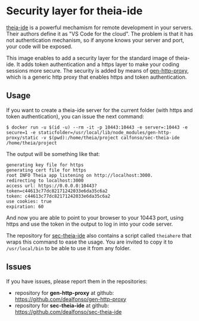 # Security layer for theia-ide

[theia-ide](https://hub.docker.com/r/theiaide/theia) is a powerful mechamism for remote development in your servers. Their authors define it as "VS Code for the cloud". The problem is that it has not authentication mechanism, so if anyone knows your server and port, your code will be exposed.

This image enables to add a security layer for the standard image of theia-ide. It adds token authentication and a https layer to make your coding sessions more secure. The security is added by means of [gen-http-proxy](https://www.npmjs.com/package/gen-http-proxy), which is a generic http proxy that enables https and token authentication.

## Usage

If you want to create a theia-ide server for the current folder (with https and token authentication), you can issue the next command:

```
$ docker run -u $(id -u) --rm -it -p 10443:10443 -e server=:10443 -e secure=1 -e staticfolder=/usr/local/lib/node_modules/gen-http-proxy/static -v $(pwd):/home/theia/project calfonso/sec-theia-ide /home/theia/project
```
The output will be something like that:

```
generating key file for https
generating cert file for https
root INFO Theia app listening on http://localhost:3000.
redirecting to localhost:3000
access url: https://0.0.0.0:10443?token=c44613c77dc82171242033e6da35c6a2
token: c44613c77dc82171242033e6da35c6a2
use cookies: true
expiration: 60
```

And now you are able to point to your browser to your 10443 port, using https and use the token in the output to log in into your code server.

The repository for [sec-theia-ide](https://github.com/dealfonso/sec-theia-ide) also contains a script called `theiahere` that wraps this command to ease the usage. You are invited to copy it to `/usr/local/bin` to be able to use it from any folder.

## Issues

If you have issues, please report them in the repositories:

- repository for **gen-http-proxy** at github: https://github.com/dealfonso/gen-http-proxy
- repository for **sec-theia-ide** at github: https://github.com/dealfonso/sec-theia-ide